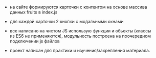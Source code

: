 - на сайте формируются карточки с контентом на основе массива данных fruits в index.js
- для каждой карточки 2 кнопки с модальными окнами

- все написано на чистом JS использую функции и обьекты (классы из ES6 не применяются), модульность построена на поочередном подключении js файлов

- проект написан для практики и изучения/закрепления материала.